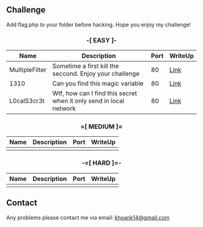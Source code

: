 ## Challenge


Add flag.php to your folder before hacking. Hope you enjoy my challenge!

### <p align="center">**-[ EASY ]-**</p>
| Name       | Description                                                                                       | Port | WriteUp |
|------------|---------------------------------------------------------------------------------------------------|------|---------|
| MultipleFilter    | Sometime a first kill the seccond. Enjoy your challenge                                 | 80 | [Link]()    |
| 1310     | Can you find this magic variable                               | 80 | [Link]()    |
| L0calS3cr3t | Wtf, how can I find this secret when it only send in local network           | 80 | [Link]()    |




### <p align="center">**=[ MEDIUM ]=**</p>
| Name          | Description                                                                                                 | Port | WriteUp                                              |
|---------------|-------------------------------------------------------------------------------------------------------------|------|------------------------------------------------------|
|  |  |      | |




### <p align="center">**-=[ HARD ]=-**</p>
| Name           | Description                                                                                                                | Port | WriteUp                                              |
|----------------|----------------------------------------------------------------------------------------------------------------------------|------|------------------------------------------------------|
|     |     |  |  |
## Contact
Any problems please contact me via email: <khoank14@gmail.com>
